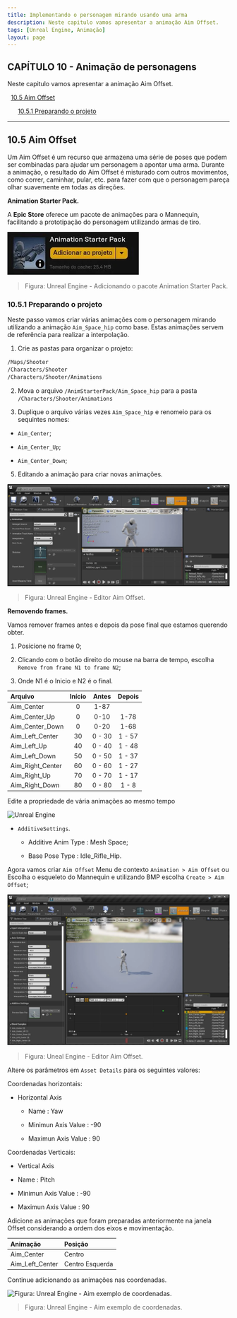 ```yaml
---
title: Implementando o personagem mirando usando uma arma
description: Neste capitulo vamos apresentar a animação Aim Offset.
tags: [Unreal Engine, Animação]
layout: page
---
```


<a name="10"></a>
## CAPÍTULO 10 - Animação de personagens

Neste capitulo vamos apresentar a animação Aim Offset.


&nbsp;&nbsp;[10.5 Aim Offset](#10.5)

&nbsp;&nbsp;&nbsp;&nbsp;&nbsp;&nbsp;[10.5.1 Preparando o projeto](#10.5.1)

***

<a name="10.5"></a>
## 10.5 Aim Offset
Um Aim Offset é um recurso que armazena uma série de poses que podem ser combinadas para ajudar um personagem a apontar uma arma. Durante a animação, o resultado do Aim Offset é misturado com outros movimentos, como correr, caminhar, pular, etc. para fazer com que o personagem pareça olhar suavemente em todas as direções.

**Animation Starter Pack.**

A **Epic Store** oferece um pacote de animações para o Mannequin, facilitando a prototipação do personagem utilizando armas de tiro.

![Figura: Unreal Engine - Adicionando o pacote Animation Starter Pack.](imagens/animacao/unreal_engine_animation_starter_pack.webp "Figura: Unreal Engine - Adicionando o pacote Animation Starter Pack." )

> Figura: Unreal Engine - Adicionando o pacote Animation Starter Pack.

<a name="10.5.1"></a>
### 10.5.1 Preparando o projeto
Neste passo vamos criar várias animações com o personagem mirando utilizando a animação `Aim_Space_hip` como base. Estas animações servem de referência para realizar a interpolação.

1. Crie as pastas para organizar o projeto:
```bash
/Maps/Shooter
/Characters/Shooter
/Characters/Shooter/Animations
```

2. Mova o arquivo `/AnimStarterPack/Aim_Space_hip` para a pasta `/Characters/Shooter/Animations`

4. Duplique o arquivo várias vezes `Aim_Space_hip` e renomeio para os sequintes nomes:

- `Aim_Center`;

- `Aim_Center_Up`;

- `Aim_Center_Down`;

5. Editando a animação para criar novas animações.

![Figura: Unreal Engine - Editor Aim Offset.](imagens/animacao/unreal_engine_aim_offset_editor.webp "Figura: Unreal Engine - Editor Aim Offset.")

> Figura: Unreal Engine - Editor Aim Offset.

**Removendo frames.**

Vamos remover frames antes e depois da pose final que estamos querendo obter.

  1. Posicione no frame 0;

  2. Clicando com o botão direito do mouse na barra de tempo, escolha `Remove from frame N1 to frame N2`;

  3. Onde N1 é  o Inicio e N2 é o final.

| Arquivo         |Início | Antes     |Depois   |
|:-               |:-:    |:-:        |:-:      |  
|Aim_Center       | 0     |1-87       |         |
|Aim_Center_Up    | 0     |0-10       |1-78     |
|Aim_Center_Down  | 0     |0-20       |1-68     |
|Aim_Left_Center  |30     |0 - 30     |1 - 57   |
|Aim_Left_Up      |40     |0 - 40     |1 - 48   |
|Aim_Left_Down    |50     |0 - 50     |1 - 37   |
|Aim_Right_Center |60     |0 - 60     |1 - 27   |
|Aim_Right_Up     |70     |0 - 70     |1 - 17   |
|Aim_Right_Down   |80     |0 - 80     |1 - 8    |

Edite a propriedade de vária animações ao mesmo tempo

![Unreal Engine](https://docs.unrealengine.com/4.26/Images/AnimatingObjects/SkeletalMeshAnimation/AnimHowTo/AimOffset/AimOffset20.webp)

- `AdditiveSettings`.

  - Additive Anim Type : Mesh Space;

  - Base Pose Type : Idle_Rifle_Hip.


Agora vamos criar `Aim Offset` Menu de contexto `Animation > Aim Offset` ou Escolha o esqueleto do Mannequin e utilizando BMP escolha `Create > Aim Offset`;

![Figura: Uneal Engine - Editor Aim Offset.](imagens/animacao/unreal_engine_create_aim_offset.webp "Figura: Uneal Engine - Editor Aim Offset.")

> Figura: Uneal Engine - Editor Aim Offset.

Altere os parâmetros em `Asset Details` para os seguintes valores:

Coordenadas horizontais:

- Horizontal Axis

  - Name : Yaw

  - Minimun Axis Value : -90

  - Maximun Axis Value : 90

Coordenadas Verticais:

- Vertical Axis

- Name : Pitch

- Minimun Axis Value : -90

- Maximun Axis Value : 90

Adicione as animações que foram preparadas anteriormente na janela Offset considerando a ordem dos eixos e movimentação.

|Animação         |Posição            |
|:-               |:-                 |
|Aim_Center       |Centro             |
|Aim_Left_Center  |Centro Esquerda    |

Continue adicionando as animações nas coordenadas.

![Figura: Unreal Engine - Aim exemplo de coordenadas.](https://docs.unrealengine.com/4.26/Images/AnimatingObjects/SkeletalMeshAnimation/AnimHowTo/AimOffset/AimOffset29.webp "Figura: Unreal Engine - Aim exemplo de coordenadas.")

> Figura: Unreal Engine - Aim exemplo de coordenadas.
